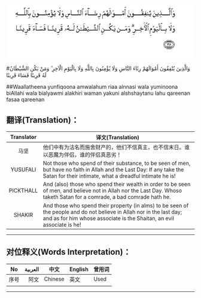 ![004:038](images/004_038.gif)

#وَالَّذِينَ يُنْفِقُونَ أَمْوَالَهُمْ رِئَاءَ النَّاسِ وَلَا يُؤْمِنُونَ بِاللَّهِ وَلَا بِالْيَوْمِ الْآخِرِ ۗ وَمَنْ يَكُنِ الشَّيْطَانُ لَهُ قَرِينًا فَسَاءَ قَرِينًا 

##Waallatheena yunfiqoona amwalahum riaa alnnasi wala yuminoona biAllahi wala bialyawmi alakhiri waman yakuni alshshaytanu lahu qareenan fasaa qareenan 

## 翻译(Translation)：

| Translator | 译文(Translation)                                            |
| :--------: | ------------------------------------------------------------ |
|    马坚    | 他们中有为沽名而施舍财产的，他们不信真主，也不信末日。谁以恶魔为伴侣，谁的伴侣真恶劣！ |
|  YUSUFALI  | Not those who spend of their substance, to be seen of men, but have no faith in Allah and the Last Day: If any take the Satan for their intimate, what a dreadful intimate he is! |
| PICKTHALL  | And (also) those who spend their wealth in order to be seen of men, and believe not in Allah nor the Last Day. Whoso taketh Satan for a comrade, a bad comrade hath he. |
|   SHAKIR   | And those who spend their property (in alms) to be seen of the people and do not believe in Allah nor in the last day; and as for him whose associate is the Shaitan, an evil associate is he! |

---

## 对位释义(Words Interpretation)：

| No   | العربية | 中文    | English | 曾用词 |
| ---- | ------: | ------- | ------- | ------ |
| 序号 |    阿文 | Chinese | 英文    | Used   |
|      |         |         |         |        |

---
